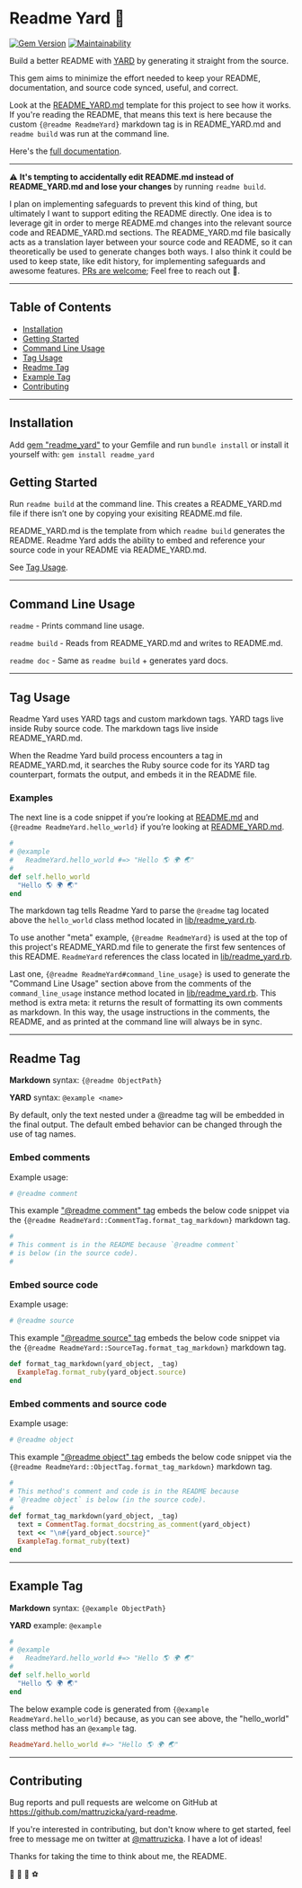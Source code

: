 # Readme Yard 🌿
[![Gem Version](https://badge.fury.io/rb/readme_yard.svg)](https://badge.fury.io/rb/readme_yard)
[![Maintainability](https://api.codeclimate.com/v1/badges/9fe0012930c3886dbe00/maintainability)](https://codeclimate.com/github/mattruzicka/readme_yard/maintainability)

Build a better README with [YARD](https://yardoc.org)
by generating it straight from the source.

This gem aims to minimize the effort needed to keep your
README, documentation, and source code synced, useful,
and correct.

Look at the [README_YARD.md](https://github.com/mattruzicka/readme_yard/blob/main/README_YARD.md)
template for this project to see how it works.
If you're reading the README, that means this text is here
because the custom `{@readme ReadmeYard}` markdown tag is in
README_YARD.md and `readme build` was run at the command line.

Here's the [full documentation](https://rubydoc.info/github/mattruzicka/readme_yard).


---

⚠️ **It's tempting to accidentally edit README.md instead of README_YARD.md and lose your changes** by running `readme build`.

I plan on implementing safeguards to prevent this kind of thing, but ultimately I want to support editing the README directly. One idea is to leverage git in order to merge README.md changes into the relevant source code and README_YARD.md sections. The README_YARD.md file basically acts as a translation layer between your source code and README, so it can theoretically be used to generate changes both ways. I also think it could be used to keep state, like edit history, for implementing safeguards and awesome features. [PRs are welcome](#contributing); Feel free to reach out 🙂.

---

## Table of Contents
- [Installation](#installation)
- [Getting Started](#getting-started)
- [Command Line Usage](#command-line-usage)
- [Tag Usage](#tag-usage)
- [Readme Tag](#readme-tag)
- [Example Tag](#example-tag)
- [Contributing](#contributing)

---

## Installation

Add [gem "readme_yard"](https://rubygems.org/gems/readme_yard) to your Gemfile and run `bundle install` or install it yourself with: `gem install readme_yard`

## Getting Started

Run `readme build` at the command line. This creates a README_YARD.md file if there isn’t one by copying your exisiting README.md file.

README_YARD.md is the template from which `readme build` generates the README. Readme Yard adds the ability to embed and reference your source code in your README via README_YARD.md.

See [Tag Usage](#tag-usage).

---

## Command Line Usage

`readme` - Prints command line usage.

`readme build` - Reads from README_YARD.md and writes to README.md.

`readme doc` - Same as `readme build` + generates yard docs.


---

## Tag Usage

Readme Yard uses YARD tags and custom markdown tags. YARD tags live inside Ruby source code. The markdown tags live inside README_YARD.md.

When the Readme Yard build process encounters a tag in README_YARD.md, it searches the Ruby source code for its YARD tag counterpart, formats the output, and embeds it in the README file.

### Examples

The next line is a code snippet if you’re looking at [README.md](https://github.com/mattruzicka/README/blob/main/README_YARD.md) and `{@readme ReadmeYard.hello_world}` if you’re looking at [README_YARD.md](https://github.com/mattruzicka/readme_yard/blob/main/README_YARD.md).

```ruby
#
# @example
#   ReadmeYard.hello_world #=> "Hello 🌎 🌍 🌏"
#
def self.hello_world
  "Hello 🌎 🌍 🌏"
end
```


The markdown tag tells Readme Yard to parse the `@readme` tag located above the `hello_world` class method located in [lib/readme_yard.rb](https://github.com/mattruzicka/readme_yard/blob/main/lib/readme_yard.rb).

To use another "meta" example, `{@readme ReadmeYard}` is used at the top of this project's README_YARD.md file to generate the first few sentences of this README. `ReadmeYard` references the class located in [lib/readme_yard.rb](https://github.com/mattruzicka/readme_yard/blob/main/lib/readme_yard.rb).

Last one, `{@readme ReadmeYard#command_line_usage}` is used to generate the "Command Line Usage" section above from the comments of the `command_line_usage` instance method located in [lib/readme_yard.rb](https://github.com/mattruzicka/readme_yard/blob/main/lib/readme_yard.rb). This method is extra meta: it returns the result of formatting its own comments as markdown. In this way, the usage instructions in the comments, the README, and as printed at the command line will always be in sync.

---

## Readme Tag

**Markdown** syntax: `{@readme ObjectPath}`

**YARD** syntax: `@example <name>`

By default, only the text nested under a @readme tag
will be embedded in the final output. The default
embed behavior can be changed through the use of tag names.


### Embed comments


Example usage:

```ruby
# @readme comment
```


This example ["@readme comment" tag](https://github.com/mattruzicka/readme_yard/blob/main/lib/readme_yard/comment_tag.rb) embeds the below code snippet via the `{@readme ReadmeYard::CommentTag.format_tag_markdown}` markdown tag.

```ruby
#
# This comment is in the README because `@readme comment`
# is below (in the source code).
#
```


### Embed source code


Example usage:

```ruby
# @readme source
```


This example ["@readme source" tag](https://github.com/mattruzicka/readme_yard/blob/main/lib/readme_yard/source_tag.rb) embeds the below code snippet via the `{@readme ReadmeYard::SourceTag.format_tag_markdown}` markdown tag.

```ruby
def format_tag_markdown(yard_object, _tag)
  ExampleTag.format_ruby(yard_object.source)
end
```


### Embed comments and source code


Example usage:

```ruby
# @readme object
```


This example ["@readme object" tag](https://github.com/mattruzicka/readme_yard/blob/main/lib/readme_yard/object_tag.rb) embeds the below code snippet via the `{@readme ReadmeYard::ObjectTag.format_tag_markdown}` markdown tag.

```ruby
#
# This method's comment and code is in the README because
# `@readme object` is below (in the source code).
#
def format_tag_markdown(yard_object, _tag)
  text = CommentTag.format_docstring_as_comment(yard_object)
  text << "\n#{yard_object.source}"
  ExampleTag.format_ruby(text)
end
```



---

## Example Tag

**Markdown** syntax: `{@example ObjectPath}`

**YARD** example: `@example`

```ruby
#
# @example
#   ReadmeYard.hello_world #=> "Hello 🌎 🌍 🌏"
#
def self.hello_world
  "Hello 🌎 🌍 🌏"
end
```


The below example code is generated from `{@example ReadmeYard.hello_world}` because, as you can see above, the "hello_world" class method has an `@example` tag.

```ruby
ReadmeYard.hello_world #=> "Hello 🌎 🌍 🌏"
```


---

## Contributing

Bug reports and pull requests are welcome on GitHub at https://github.com/mattruzicka/yard-readme.

If you're interested in contributing, but don't know where to get started, feel free to message me on twitter at [@mattruzicka](https://twitter.com/mattruzicka). I have a lot of ideas!

Thanks for taking the time to think about me, the README.

🌿 🥏 🌱 ⚽
